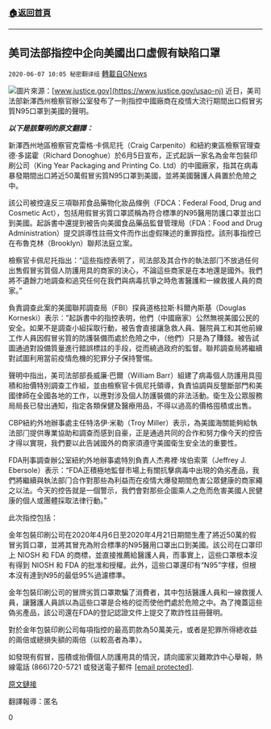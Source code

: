 ###  [:house:返回首頁](https://github.com/ourhimalayas/txt)
---

## 美司法部指控中企向美國出口虛假有缺陷口罩
`2020-06-07 10:05 秘密翻译组` [轉載自GNews](https://gnews.org/zh-hant/225576/)

![](https://s3.amazonaws.com/gnews-media-offload/wp-content/uploads/2020/06/07074459/trenton_office_2.jpg)圖片來源：[www.justice.gov](https://www.justice.gov/usao-nj)
近日，美司法部新澤西州檢察官辦公室發布了一則指控中國廠商在疫情大流行期間出口假冒劣質N95口罩到美國的聲明。

***以下是該聲明的原文翻譯：***

新澤西州地區檢察官克雷格·卡佩尼托（Craig Carpenito）和紐約東區檢察官理查德·多諾霍（Richard Donoghue）於6月5日宣布，正式起訴一家名為金年包裝印刷公司（King Year Packaging and Printing Co. Ltd）的中國廠家，指其在病毒暴發期間出口將近50萬假冒劣質N95口罩到美國，並將美國醫護人員置於危險之中。

該公司被控違反三項聯邦食品藥物化妝品條例（FDCA：Federal Food, Drug and Cosmetic Act），包括用假冒劣質口罩謊稱為符合標準的N95醫用防護口罩並出口到美國。起訴書中還提到被告向美國食品藥品監督管理局（FDA：Food and Drug Administration）提交誤導性註冊文件而作出虛假陳述的重罪指控。該刑事指控已在布魯克林（Brooklyn）聯邦法庭立案。

檢察官卡佩尼托指出：“這些指控表明了，司法部及其合作的執法部⻔不放過任何出售假冒劣質個人防護用具的商家的決心，不論這些商家是在本地還是國外。我們將不遺餘力地調查和追究任何在我們與病毒抗爭之時危害醫護和一線救援人員的商家。”

負責調查此案的美國聯邦調查局（FBI）探員道格拉斯·科爾內斯基（Douglas Korneski）表示：”起訴書中的指控表明，他們（中國廠家）公然無視美國公民的安全。如果不是調查小組採取行動，被告會直接讓急救人員、醫院員工和其他前線工作人員因假冒劣質的防護裝備而處於危險之中，（他們）只是為了賺錢。被告試圖通過對設備質量進行錯誤標註的手段，從而繞過政府的監督。聯邦調查局將繼續對試圖利用當前疫情危機的犯罪分子保持警惕。

聲明中指出，美司法部部長威廉·巴爾（William Barr）組建了病毒個人防護用具囤積和抬價特別調查工作組，並由檢察官卡佩尼托領導，負責協調與反壟斷部門和美國律師在全國各地的工作，以應對涉及個人防護裝備的非法活動。衛生及公眾服務局局長已發出通知，指定各類保健及醫療用品，不得以過高的價格囤積或出售。

CBP紐約外地辦事處主任特洛伊·米勒（Troy Miller）表示，為美國海關能夠給執法部⻔提供專業協助和調查而感到自豪，正是通過共同的合作和努力像今天的控告才得以實現，我們要以此告誡國外的商家須遵守美國衛生安全法的重要性。

FDA刑事調查辦公室紐約外地辦事處特別負責人杰弗裡·埃伯索萊（Jeffrey J. Ebersole）表示：“FDA正積極地監督市場上有關抗擊病毒中出現的偽劣產品，我們將繼續與執法部⻔合作對那些為利益而在疫情大爆發期間危害公眾健康的商家繩之以法。今天的控告就是一個警示，我們會對那些企圖乘人之危而危害美國人民健康的個人或團體採取法律行動。”

此次指控包括：

金年包裝印刷公司在2020年4月6日至2020年4月21日期間生產了將近50萬的假冒劣質口罩，並將其冒充為附合標準的N95醫用口罩出口到美國。該公司在口罩印上 NIOSH 和 FDA 的商標，並直接推薦給醫護人員，而事實上，這些口罩根本沒有得到 NIOSH 和 FDA 的批准和授權。此外，這些口罩還印有“N95”字樣，但根本沒有達到N95的最低95%過濾標準。

金年包裝印刷公司的冒牌劣質口罩欺騙了消費者，其中包括醫護人員和一線救援人員，讓醫護人員誤以為這些口罩是合格的從而使他們處於危險之中。為了掩蓋這些偽劣產品，該公司還在FDA的登記認證文件上提交了欺詐性註冊聲明。

對於金年包裝印刷公司每項指控的最高罰款為50萬美元，或者是犯罪所得總收益的兩倍或總損失額的兩倍（以較高者為準）。

如發現有假冒，囤積或抬價個人防護用具的情況，請向國家災難欺詐中心舉報，熱線電話 (866)720-5721 或發送電子郵件 [\[email protected\]](/cdn-cgi/l/email-protection#67030e140614130215270b020849000811).

[原文鏈接](https://www.justice.gov/usao-nj/pr/chinese-manufacturer-charged-exporting-misbranded-and-defective-masks-falsely-purporting)

翻譯報導：匿名

0
